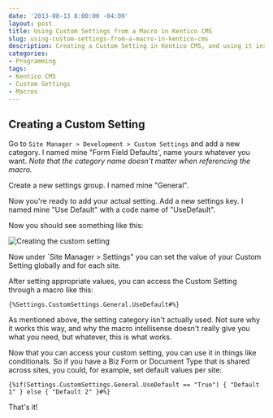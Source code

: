 ```yaml
---
date: '2013-08-13 8:00:00 -04:00'
layout: post
title: Using Custom Settings from a Macro in Kentico CMS
slug: using-custom-settings-from-a-macro-in-kentico-cms
description: Creating a Custom Setting in Kentico CMS, and using it inside a Macro.
categories:
- Programming
tags:
- Kentico CMS
- Custom Settings
- Macros
---
```


## Creating a Custom Setting

Go to `Site Manager > Development > Custom Settings` and add a new category.  I named mine "Form Field Defaults', name yours whatever you want. *Note that the category name doesn't matter when referencing the macro.*

Create a new settings group.  I named mine "General".

Now you're ready to add your actual setting.  Add a new settings key.  I named mine "Use Default" with a code name of "UseDefault".

Now you should see something like this:

![Creating the custom setting](/assets/images/2013-08-13-using-custom-settings-from-a-macro/creating-the-custom-setting.png)

Now under `Site Manager > Settings" you can set the value of your Custom Setting globally and for each site.

After setting appropriate values, you can access the Custom Setting through a macro like this:

    {%Settings.CustomSettings.General.UseDefault#%}

As mentioned above, the setting category isn't actually used.  Not sure why it works this way, and why the macro intellisense doesn't really give you what you need, but whatever, this is what works.

Now that you can access your custom setting, you can use it in things like conditionals.  So if you have a Biz Form or Document Type that is shared across sites, you could, for example, set default values per site: 

    {%if(Settings.CustomSettings.General.UseDefault == "True") { "Default 1" } else { "Default 2" }#%}

That's it!